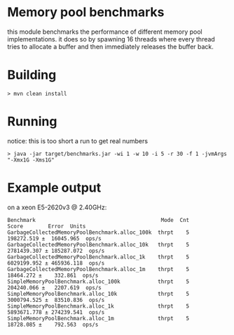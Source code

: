 # Memory pool benchmarks
this module benchmarks the performance of different memory pool implementations.
it does so by spawning 16 threads where every thread tries to allocate a buffer and then
immediately releases the buffer back.
# Building
`> mvn clean install`
# Running
notice: this is too short a run to get real numbers

`> java -jar target/benchmarks.jar -wi 1 -w 10 -i 5 -r 30 -f 1 -jvmArgs "-Xmx1G -Xms1G"`
# Example output
on a xeon E5-2620v3 @ 2.40GHz:
```
Benchmark                                        Mode  Cnt        Score        Error  Units
GarbageCollectedMemoryPoolBenchmark.alloc_100k  thrpt    5   198272.519 ±  16045.965  ops/s
GarbageCollectedMemoryPoolBenchmark.alloc_10k   thrpt    5  2781439.307 ± 185287.072  ops/s
GarbageCollectedMemoryPoolBenchmark.alloc_1k    thrpt    5  6029199.952 ± 465936.118  ops/s
GarbageCollectedMemoryPoolBenchmark.alloc_1m    thrpt    5    18464.272 ±    332.861  ops/s
SimpleMemoryPoolBenchmark.alloc_100k            thrpt    5   204240.066 ±   2207.619  ops/s
SimpleMemoryPoolBenchmark.alloc_10k             thrpt    5  3000794.525 ±  83510.836  ops/s
SimpleMemoryPoolBenchmark.alloc_1k              thrpt    5  5893671.778 ± 274239.541  ops/s
SimpleMemoryPoolBenchmark.alloc_1m              thrpt    5    18728.085 ±    792.563  ops/s

